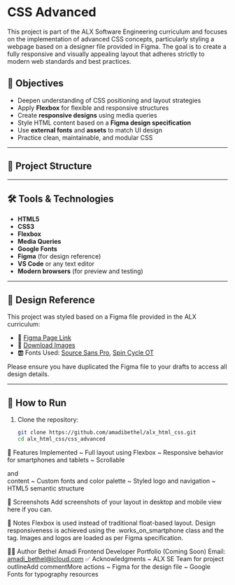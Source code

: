 # CSS Advanced

This project is part of the ALX Software Engineering curriculum and focuses on the implementation of advanced CSS concepts, particularly styling a webpage based on a designer file provided in Figma. The goal is to create a fully responsive and visually appealing layout that adheres strictly to modern web standards and best practices.

## 🧠 Objectives

- Deepen understanding of CSS positioning and layout strategies
- Apply **Flexbox** for flexible and responsive structures
- Create **responsive designs** using media queries
- Style HTML content based on a **Figma design specification**
- Use **external fonts** and **assets** to match UI design
- Practice clean, maintainable, and modular CSS

---

## 📁 Project Structure


---

## 🛠️ Tools & Technologies

- **HTML5**
- **CSS3**
- **Flexbox**
- **Media Queries**
- **Google Fonts**
- **Figma** (for design reference)
- **VS Code** or any text editor
- **Modern browsers** (for preview and testing)

---

## 📐 Design Reference

This project was styled based on a Figma file provided in the ALX curriculum:

- 📄 [Figma Page Link](https://savanna.alxafrica.com/rltoken/Sh2bjjzliJAnMerEI6I2hQ)
- 🎨 [Download Images](https://savanna.alxafrica.com/rltoken/sGbjBBQFlXg61KqQaWzurA)
- 🆎 Fonts Used: [Source Sans Pro](https://savanna.alxafrica.com/rltoken/dIzvSCd7pc-TvhbPzIZFtA), [Spin Cycle OT](https://savanna.alxafrica.com/rltoken/2GiLUC7TtmTQTAnS1dlPKQ)

Please ensure you have duplicated the Figma file to your drafts to access all design details.

---

## 🚀 How to Run

1. Clone the repository:
   ```bash
   git clone https://github.com/amadibethel/alx_html_css.git
   cd alx_html_css/css_advanced

🧩 Features Implemented
~ Full layout using Flexbox
~ Responsive behavior for smartphones and tablets
~ Scrollable <article> and <aside> content
~ Custom fonts and color palette
~ Styled logo and navigation
~ HTML5 semantic structure

📸 Screenshots
Add screenshots of your layout in desktop and mobile view here if you can.

📌 Notes
Flexbox is used instead of traditional float-based layout.
Design responsiveness is achieved using the .works_on_smartphone class and the <meta name="viewport"> tag.
Images and logos are loaded as per Figma specification.

🧑‍💻 Author
Bethel Amadi
Frontend Developer
Portfolio (Coming Soon)
Email: amadi_bethel@icloud.com
✅ Acknowledgments
~ ALX SE Team for project outlineAdd commentMore actions
~ Figma for the design file
~ Google Fonts for typography resources